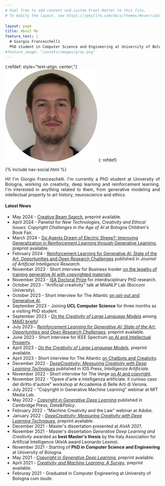 ```yaml
---
# Feel free to add content and custom Front Matter to this file.
# To modify the layout, see https://jekyllrb.com/docs/themes/#overriding-theme-defaults

layout: page
title: About Me
feature_text: |
  # Giorgio Franceschelli
  PhD student in Computer Science and Engineering at University of Bologna.
#feature_image: "/assets/images/grey.png"
---
```


{:refdef: style="text-align: center;"}
![image](/assets/images/foto.png)
{: refdef}

{% include nav-social.html %}

<p align="justify">
Hi! I'm Giorgio Franceschelli. I'm currently a PhD student at University of Bologna, working on creativity, deep learning and reinforcement learning.
I'm interested in anything related to them, from generative modeling and intellectual property to art history, neuroscience and ethics. 
</p>

#### Latest News

* May 2024 - [Creative Beam Search](https://arxiv.org/abs/2405.00099), preprint available. 
* April 2024 - Panelist for _New Technologies, Creativity and Ethical Issues: Copyright Challenges in the Age of AI_ at Bologna Children's Book Fair.
* March 2024 - [Do Agents Dream of Electric Sheep?: Improving Generalization in Reinforcement Learning through Generative Learning](https://arxiv.org/abs/2403.07979), preprint available.
* February 2024 - [Reinforcement Learning for Generative AI: State of the Art, Opportunities and Open Research Challenges](https://jair.org/index.php/jair/article/view/15278) published in _Journal of Artificial Intelligence Research_.
* November 2023 - Short interview for Business Insider [on the legality of training generative AI with copyrighted materials](https://www.businessinsider.com/a-stability-executive-quit-saying-that-generative-ai-exploits-creators-2023-11).
* November 2023 - [ISA Doctoral Prize](https://site.unibo.it/isa/en/highlights/isa_doctoral_prize) for interdisciplinary PhD research.
* October 2023 - "Artificial creativity" talk at MilaNLP Lab (Bocconi University).
* October 2023 - Short interview for The Atlantic [on opt-out and Generative AI](https://www.theatlantic.com/technology/archive/2023/10/openai-dall-e-3-artists-work/675519/).
* September 2023 - Joining <b>UCL Computer Science</b> for three months as a visiting PhD student.
* September 2023 - [_On the Creativity of Large Language Models_](https://arxiv.org/abs/2304.00008) among [MAIEI briefs](https://montrealethics.ai/on-the-creativity-of-large-language-models/)!
* July 2023 - [_Reinforcement Learning for Generative AI: State of the Art, Opportunities and Open Research Challenges_](https://arxiv.org/abs/2308.00031), preprint available.
* June 2023 - Short interview for IEEE Spectrum [on AI and Intellectual Property](https://spectrum.ieee.org/generative-ai-ip-problem).
* April 2023 - [_On the Creativity of Large Language Models_](https://arxiv.org/abs/2304.00008), preprint available.
* April 2023 - Short interview for The Atlantic [on Chatbots and Creativity](https://www.theatlantic.com/technology/archive/2023/04/chatgpt-generative-ai-reliability-creativity-grocery-list/673759/).
* December 2022 - [_DeepCreativity: Measuring Creativity with Deep Learning Techniques_](https://content.iospress.com/articles/intelligenza-artificiale/ia220136) published in IOS Press, _Intelligenza Artificiale_.
* November 2022 - Short interview for The Verge [on AI and copyright](https://www.theverge.com/23444685/generative-ai-copyright-infringement-legal-fair-use-training-data).
* November 2022 - “Opere d'arte e intelligenza artificiale. Il curioso caso del diritto d'autore” workshop at Accademia di Belle Arti di Verona.
* July 2022 - “Copyright in Generative Machine Learning” webinar at MIT Media Lab.
* May 2022 - [_Copyright in Generative Deep Learning_](https://www.cambridge.org/core/journals/data-and-policy/article/copyright-in-generative-deep-learning/C401539FDF79A6AC6CEE8C5256508B5E#) published in Cambridge Press, _Data&Policy_.
* February 2022 - “Machine Creativity and the Law” webinar at Adobe.
* January 2022 - [_DeepCreativity: Measuring Creativity with Deep Learning Techniques_](https://arxiv.org/abs/2201.06118), preprint available.
* December 2021 - Master's dissertation presented at _AIxIA 2021_.
* November 2021 - Master's dissertation _Generative Deep Learning and Creativity_ awarded as <b>best Master's thesis</b> by the Italy Association for Artificial Intelligence (AIxIA award Leonardo Lesmo).
* November 2021 - Starting of <b>PhD in Computer Science and Engineering</b> at University of Bologna.
* May 2021 - [_Copyright in Generative Deep Learning_](https://arxiv.org/abs/2105.09266), preprint available.
* April 2021 - [_Creativity and Machine Learning: A Survey_](https://arxiv.org/abs/2104.02726), preprint available.
* Februray 2021 - Graduated in Computer Engineering at University of Bologna _cum laude_.
